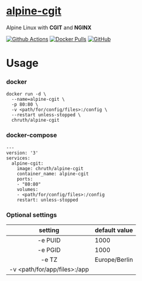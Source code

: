 # [alpine-cgit](https://github.com/chruth/alpine-cgit)

Alpine Linux with **CGIT** and **NGINX** 

[![Github Actions](https://github.com/chruth/alpine-cgit/actions/workflows/docker-image-ci.yml/badge.svg)](https://github.com/chruth/alpine-cgit/actions)
[![Docker Pulls](https://img.shields.io/docker/pulls/chruth/alpine-cgit?style=flat-square)](https://hub.docker.com/r/chruth/alpine-cgit)
[![GitHub](https://img.shields.io/github/license/chruth/alpine-cgit?style=flat-square)](https://github.com/chruth/alpine-cgit/blob/master/LICENSE)

# Usage

### docker

```
docker run -d \
  --name=alpine-cgit \
  -p 80:80 \
  -v <path/for/config/files>:/config \
  --restart unless-stopped \
  chruth/alpine-cgit
```


### docker-compose

```
---
version: '3'
services:
  alpine-cgit:
    image: chruth/alpine-cgit
    container_name: alpine-cgit
    ports:
    - "80:80"
    volumes:
    - <path/for/config/files>:/config
    restart: unless-stopped
```

### Optional settings

| setting | default value |
| :---: | --- |
| -e PUID | 1000 |
| -e PGID | 1000 |
| -e TZ | Europe/Berlin |
| -v \<path/for/app/files\>:/app |  |
